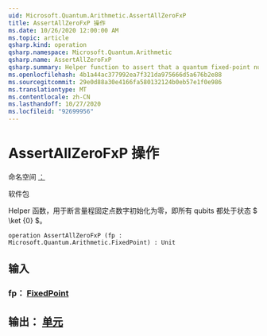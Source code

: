 ```yaml
---
uid: Microsoft.Quantum.Arithmetic.AssertAllZeroFxP
title: AssertAllZeroFxP 操作
ms.date: 10/26/2020 12:00:00 AM
ms.topic: article
qsharp.kind: operation
qsharp.namespace: Microsoft.Quantum.Arithmetic
qsharp.name: AssertAllZeroFxP
qsharp.summary: Helper function to assert that a quantum fixed-point number is initialized to zero, i.e., all qubits are in state $\ket{0}$.
ms.openlocfilehash: 4b1a44ac377992ea7f321da975666d5a676b2e88
ms.sourcegitcommit: 29e0d88a30e4166fa580132124b0eb57e1f0e986
ms.translationtype: MT
ms.contentlocale: zh-CN
ms.lasthandoff: 10/27/2020
ms.locfileid: "92699956"
---
```

# <a name="assertallzerofxp-operation"></a>AssertAllZeroFxP 操作

命名空间 [：](xref:Microsoft.Quantum.Arithmetic)

软件包 [](https://nuget.org/packages/)


Helper 函数，用于断言量程固定点数字初始化为零，即所有 qubits 都处于状态 $ \ket {0} $。

```qsharp
operation AssertAllZeroFxP (fp : Microsoft.Quantum.Arithmetic.FixedPoint) : Unit
```


## <a name="input"></a>输入

### <a name="fp--fixedpoint"></a>fp： [FixedPoint](xref:Microsoft.Quantum.Arithmetic.FixedPoint)





## <a name="output--unit"></a>输出： [单元](xref:microsoft.quantum.lang-ref.unit)

